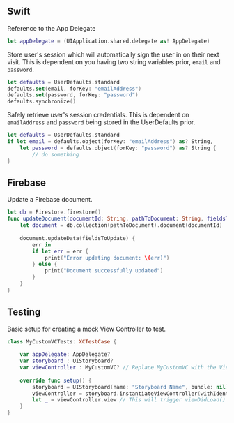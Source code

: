 ## Swift

Reference to the App Delegate

```Swift
let appDelegate = (UIApplication.shared.delegate as! AppDelegate)
```


Store user's session which will automatically sign the user in on their next visit. This is dependent on you having two string variables prior, `email` and `password`.

```swift
let defaults = UserDefaults.standard
defaults.set(email, forKey: "emailAddress")
defaults.set(password, forKey: "password")
defaults.synchronize()
```

Safely retrieve user's session credentials. This is dependent on `emailAddress` and `password` being stored in the UserDefaults prior.

```swift
let defaults = UserDefaults.standard
if let email = defaults.object(forKey: "emailAddress") as? String, 
    let password = defaults.object(forKey: "password") as? String { 
        // do something
}
```


## Firebase

Update a Firebase document.

```swift
let db = Firestore.firestore()
func updateDocument(documentId: String, pathToDocument: String, fieldsToUpdate: [String:Any]) {
    let document = db.collection(pathToDocument).document(documentId)
    
    document.updateData(fieldsToUpdate) {
        err in
        if let err = err {
            print("Error updating document: \(err)")
        } else {
            print("Document successfully updated")
        }
    }
}
```

## Testing

Basic setup for creating a mock View Controller to test.

```swift
class MyCustomVCTests: XCTestCase {
    
    var appDelegate: AppDelegate?
    var storyboard : UIStoryboard?
    var viewController : MyCustomVC? // Replace MyCustomVC with the View Controller you are testing.
    
    override func setup() {
        storyboard = UIStoryboard(name: "Storyboard Name", bundle: nil) // Replace Storyboard Name
        viewController = storyboard.instantiateViewController(withIdentifier: "View Controller") as? MyCustomVC // Replace View Controller and MyCustomVC
        let _ = viewController.view // This will trigger viewDidLoad() 
    }
}
```